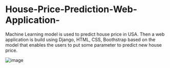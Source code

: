 # House-Price-Prediction-Web-Application-
Machine Learning model is used to predict house price in USA. Then a web application is build using Django, HTML, CSS, Boothstrap based on the model that enables the users to put some parameter to predict new house price.  


![image]()
